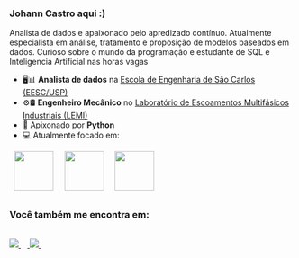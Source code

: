 ### Johann Castro aqui :)
Analista de dados e apaixonado pelo apredizado contínuo. Atualmente especialista em análise, tratamento e proposição de modelos baseados em dados.
Curioso sobre o mundo da programação e estudante de SQL e Inteligencia Artificial nas horas vagas

- 🖥️📊 **Analista de dados** na <a href="https://eesc.usp.br/"> Escola de Engenharia de São Carlos (EESC/USP)</a>
- ⚙️🛢️ **Engenheiro Mecânico** no <a href="https://oscarmhrodriguez13.wixsite.com/lemi-usp"> Laboratório de Escoamentos Multifásicos Industriais (LEMI)</a>
- 🐍 Apixonado por **Python**
- 💻 Atualmente focado em:
<div display="inline">
 &nbsp;&nbsp;<img width='70' height='70' src="https://cdn.jsdelivr.net/gh/devicons/devicon/icons/python/python-original-wordmark.svg" width="70"/>&nbsp;&nbsp;
 &nbsp;&nbsp;<img width='70' height='70' src="https://cdn.jsdelivr.net/gh/devicons/devicon/icons/microsoftsqlserver/microsoftsqlserver-plain-wordmark.svg" width="70"/>&nbsp;&nbsp;
 &nbsp;&nbsp;<img width='70' height='70' src="https://cdn.jsdelivr.net/gh/devicons/devicon/icons/tensorflow/tensorflow-original.svg" width="70"/>&nbsp;&nbsp;
</div>
          
##

### Você também me encontra em:
&nbsp;<a href="https://www.linkedin.com/in/johann-castro-374975143">         
<img src="https://img.shields.io/badge/linkedin-%230077B5.svg?style=for-the-badge&logo=linkedin&logoColor=white">
</a>&nbsp;
&nbsp;<a href="https://www.instagram.com/johan_castro_11/">
<img src="https://img.shields.io/badge/Instagram-%23E4405F.svg?style=for-the-badge&logo=Instagram&logoColor=white">
</a>&nbsp;
